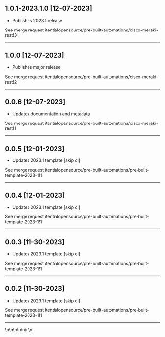 
## 1.0.1-2023.1.0 [12-07-2023]

* Publishes 2023.1 release

See merge request itentialopensource/pre-built-automations/cisco-meraki-rest!3

---

## 1.0.0 [12-07-2023]

* Publishes major release

See merge request itentialopensource/pre-built-automations/cisco-meraki-rest!2

---

## 0.0.6 [12-07-2023]

* Updates documentation and metadata

See merge request itentialopensource/pre-built-automations/cisco-meraki-rest!1

---

## 0.0.5 [12-01-2023]

* Updates 2023.1 template [skip ci]

See merge request itentialopensource/pre-built-automations/pre-built-template-2023-1!1

---

## 0.0.4 [12-01-2023]

* Updates 2023.1 template [skip ci]

See merge request itentialopensource/pre-built-automations/pre-built-template-2023-1!1

---

## 0.0.3 [11-30-2023]

* Updates 2023.1 template [skip ci]

See merge request itentialopensource/pre-built-automations/pre-built-template-2023-1!1

---

## 0.0.2 [11-30-2023]

* Updates 2023.1 template [skip ci]

See merge request itentialopensource/pre-built-automations/pre-built-template-2023-1!1

---
\n\n\n\n\n\n\n
